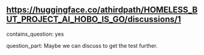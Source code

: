 ## https://huggingface.co/athirdpath/HOMELESS_BUT_PROJECT_AI_HOBO_IS_GO/discussions/1

contains_question: yes

question_part: 
Maybe we can discuss to get the test further.